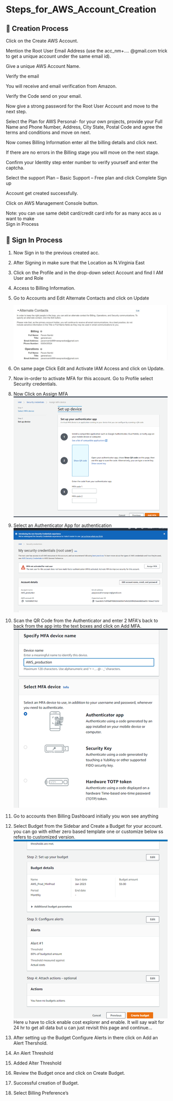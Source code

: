 <!-- ![The Rust Logo](images/rust-logo-blk.svg) -->

# Steps_for_AWS_Account_Creation

## :pushpin: Creation Process

Click on the Create AWS Account.

Mention the Root User Email Address (use the acc_nm+…. @gmail.com trick to get a unique account under the same email id).

Give a unique AWS Account Name.

Verify the email

You will receive and email verification from Amazon.

Verify the Code send on your email.

Now give a strong password for the Root User Account and move to the next step.

Select the Plan for AWS Personal- for your own projects, provide your Full Name and Phone Number, Address, City State, Postal Code and agree the terms and conditions and move on next.

Now comes Billing Information enter all the billing details and click next.

If there are no errors in the Billing stage you will move on the next stage.

Confirm your Identity step enter number to verify yourself and enter the captcha.

Select the support Plan – Basic Support – Free plan and click Complete Sign up

Account get created successfully.

Click on AWS Management Console button.

Note: you can use same debit card/credit card info for as many accs as u want to make  
Sign in Process

## :pushpin: Sign In Process

1. Now Sign in to the previous created acc.
2. After Signing in make sure that the Location as N.Virginia East
3. Click on the Profile and in the drop-down select Account and find I AM User and Role
4. Access to Billing Information.
5. Go to Accounts and Edit Alternate Contacts and click on Update
   <!-- !image -->

   ![alternate-accs-image](../images/AlternateCOntacts.png)

6. On same page Click Edit and Activate IAM Access and click on Update.
7. Now in-order to activate MFA for this account. Go to Profile select Security credentials.
8. Now Click on Assign MFA
   ![alternate-MFA-image](../images/mfa.png)

9. Select an Authenticator App for authentication
   ![alternate-MFA-image](../images/securitycred.png)
10. Scan the QR Code from the Authenticator and enter 2 MFA's back to back from the app into the text boxes and click on Add MFA.
    ![alternate-MFA-image](../images/Authenticator.png)
11. Go to accounts then Billing Dashboard initially you won see anything
12. Select Budget from the Sidebar and Create a Budget for your account.
you can go with either zero based template one or customize below ss refers to customized version.
![alternate-MFA-image](../images/budget.png)
Here u have to click enable cost explorer and enable. It will say wait for 24 hr to get all data but u can just revisit this page and continue…
<!-- image-->
13. After setting up the Budget Configure Alerts in there click on Add an Alert Thershold.
<!-- image-->

14. An Alert Threshold
<!-- image-->

15. Added Alter Threshold
<!-- image-->

16. Review the Budget once and click on Create Budget.
<!-- image-->

17. Successful creation of Budget.
<!-- image-->

18. Select Billing Preference’s
<!-- image-->
